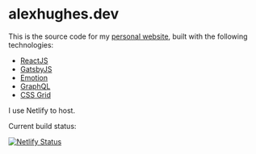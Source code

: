 # alexhughes.dev
This is the source code for my [personal website](https://www.alexhughes.dev), built with the following technologies:

* [ReactJS](https://reactjs.org/)
* [GatsbyJS](https://www.gatsbyjs.org/)
* [Emotion](https://emotion.sh/docs/introduction)
* [GraphQL](https://graphql.org/)
* [CSS Grid](https://css-tricks.com/snippets/css/complete-guide-grid/)

I use Netlify to host. 

Current build status:

[![Netlify Status](https://api.netlify.com/api/v1/badges/6a5dbf4f-53dc-4268-86c0-8d920325ddb5/deploy-status)](https://app.netlify.com/sites/practical-sinoussi-305893/deploys)
